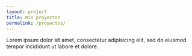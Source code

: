 ```yaml
---
layout: project
title: mis proyectos
permalink: /proyectos/
---
```


Lorem ipsum dolor sit amet, consectetur adipisicing elit, sed do eiusmod tempor incididunt ut labore et dolore.
